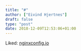 ```yaml
---
title: "#"
author: ["Eivind Hjertnes"]
draft: false
type: "post"
date: 2018-12-09T12:53:06+01:00
---
```


Liked: [nginxconfig.io](https://nginxconfig.io/)

